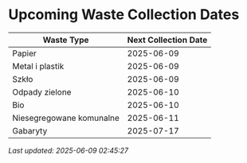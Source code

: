 # Upcoming Waste Collection Dates

| Waste Type | Next Collection Date |
|------------|----------------------|
| Papier | 2025-06-09 |
| Metal i plastik | 2025-06-09 |
| Szkło | 2025-06-09 |
| Odpady zielone | 2025-06-10 |
| Bio | 2025-06-10 |
| Niesegregowane komunalne | 2025-06-11 |
| Gabaryty | 2025-07-17 |


*Last updated: 2025-06-09 02:45:27*
